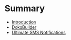 # Summary

* [Introduction](README.md)
* [DokoBuilder](plugins/doko/config.md)
* [Ultimate SMS Notifications](https://docs.ultimatesmsnotifications.com)